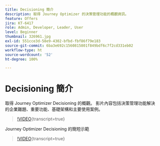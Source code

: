 ```yaml
---
title: Decisioning 簡介
description: 取得 Journey Optimizer 的決策管理功能的概觀資訊。
feature: Offers
jira: KT-6417
role: Admin, Developer, Leader, User
level: Beginner
thumbnail: 326961.jpg
exl-id: 551cce3d-58e9-4302-bfbd-fbf86f79e183
source-git-commit: 6ba3e692c1560815801f849bdf6c7f2cd331eb02
workflow-type: ht
source-wordcount: '52'
ht-degree: 100%

---
```


# Decisioning 簡介

取得 Journey Optimizer Decisioning 的概觀。 影片內容包括決策管理功能解決的企業難題、重要功能、基礎架構和主要使用案例。


>[!VIDEO](https://video.tv.adobe.com/v/326961?quality=12&learn=on){transcript=true}

Journey Optimizer Decisioning 的簡短示範

>[!VIDEO](https://video.tv.adobe.com/v/3451101?quality=12&learn=on){transcript=true}


